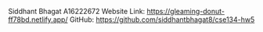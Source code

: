 Siddhant Bhagat
A16222672
Website Link: https://gleaming-donut-ff78bd.netlify.app/
GitHub: https://github.com/siddhantbhagat8/cse134-hw5
